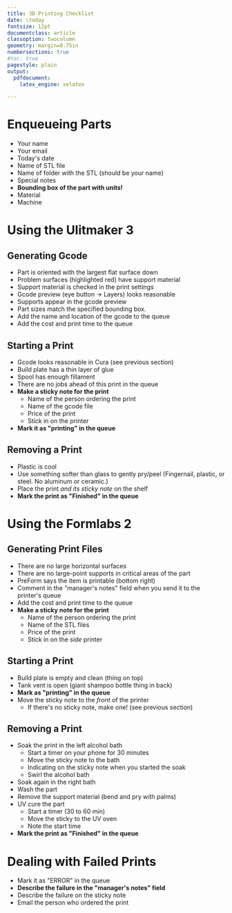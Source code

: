 ```yaml
---
title: 3D Printing Checklist
date: \today
fontsize: 12pt
documentclass: article
classoption: twocolumn
geometry: margin=0.75in
numbersections: true
#toc: true
pagestyle: plain
output:
  pdfdocument:
    latex_engine: xelatex

---
```


# Enqueueing Parts
- Your name
- Your email
- Today's date
- Name of STL file
- Name of folder with the STL (should be your name)
- Special notes
- __Bounding box of the part with units!__
- Material
- Machine

# Using the Ulitmaker 3

## Generating Gcode
- Part is oriented with the largest flat surface down
- Problem surfaces (highlighted red) have support material
- Support material is checked in the print settings
- Gcode preview (eye button -> Layers) looks reasonable
- Supports appear in the gcode preview
- Part sizes match the specified bounding box.
- Add the name and location of the gcode to the queue
- Add the cost and print time to the queue

## Starting a Print
- Gcode looks reasonable in Cura (see previous section)
- Build plate has a thin layer of glue
- Spool has enough fillament
- There are no jobs ahead of this print in the queue
- __Make a sticky note for the print__
	- Name of the person ordering the print
	- Name of the gcode file
	- Price of the print
	- Stick in on the printer
- __Mark it as "printing" in the queue__

## Removing a Print
- Plastic is cool
- Use something softer than glass to gently pry/peel (Fingernail, plastic, or steel. No aluminum or ceramic.)
- Place the print _and its sticky note_ on the shelf
- __Mark the print as "Finished" in the queue__

# Using the Formlabs 2

## Generating Print Files
- There are no large horizontal surfaces
- There are no large-point supports in critical areas of the part
- PreForm says the item is printable (bottom right)
- Comment in the "manager's notes" field when you send it to the printer's queue
- Add the cost and print time to the queue
- __Make a sticky note for the print__
	- Name of the person ordering the print
	- Name of the STL files
	- Price of the print
	- Stick in on the _side_ printer

## Starting a Print
- Build plate is empty and clean (thing on top) 
- Tank vent is open (giant shampoo bottle thing in back)
- __Mark as "printing" in the queue__
- Move the sticky note to the _front_ of the printer
	- If there's no sticky note, make one! (see previous section)

## Removing a Print
- Soak the print in the left alcohol bath
	- Start a timer on your phone for 30 minutes
	- Move the sticky note to the bath
	- Indicating on the sticky note when you started the soak 
	- Swirl the alcohol bath
- Soak again in the right bath
- Wash the part
- Remove the support material (bend and pry with palms)
- UV cure the part
	- Start a timer (30 to 60 min)
	- Move the sticky to the UV oven
	- Note the start time
- __Mark the print as "Finished" in the queue__

# Dealing with Failed Prints
- Mark it as "ERROR" in the queue
- __Describe the failure in the "manager's notes" field__
- Describe the failure on the sticky note
- Email the person who ordered the print
